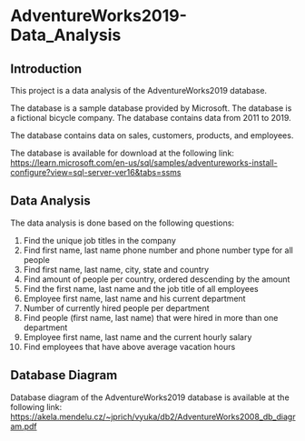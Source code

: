 # AdventureWorks2019-Data_Analysis

## Introduction

This project is a data analysis of the AdventureWorks2019 database.

The database is a sample database provided by Microsoft. The database is a fictional bicycle company. 
The database contains data from 2011 to 2019. 

The database contains data on sales, customers, products, and employees.

The database is available for download at the following link:
https://learn.microsoft.com/en-us/sql/samples/adventureworks-install-configure?view=sql-server-ver16&tabs=ssms

## Data Analysis

The data analysis is done based on the following questions:

1. Find the unique job titles in the company
2. Find first name, last name phone number and phone number type for all people
3. Find first name, last name, city, state and country
4. Find amount of people per country, ordered descending by the amount
5. Find the first name, last name and the job title of all employees
6. Employee first name, last name and his current department
7. Number of currently hired people per department
8. Find people (first name, last name) that were hired in more than one department
9. Employee first name, last name and the current hourly salary
10. Find employees that have above average vacation hours

## Database Diagram

Database diagram of the AdventureWorks2019 database is available at the following link:
https://akela.mendelu.cz/~jprich/vyuka/db2/AdventureWorks2008_db_diagram.pdf